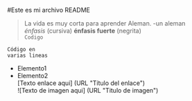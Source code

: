 #Este es mi archivo README  
> La vida es muy corta para aprender Aleman. -un aleman  
*énfasis* (cursiva)
**énfasis fuerte** (negrita)  
`Codigo`
```[Lenguaje]  
Código en  
varias lineas
```  
* Elemento1
* Elemento2  
[Texto enlace aqui] (URL "Título del enlace")  
![Texto de imagen aqui] (URL "Titulo de imagen")  
